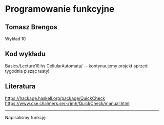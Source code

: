 # Programowanie funkcyjne

## Tomasz Brengos

Wykład 10 


## Kod wykładu
Basics/Lecture10.hs
CellularAutomata/ -- kontynuujemy projekt sprzed tygodnia pisząc testy!


## Literatura

https://hackage.haskell.org/package/QuickCheck
https://www.cse.chalmers.se/~rjmh/QuickCheck/manual.html

---

Napisaliśmy funkcję:



